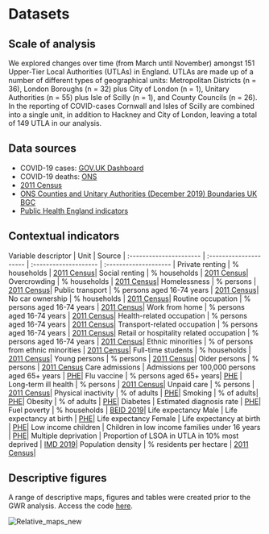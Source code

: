 # Datasets

## Scale of analysis

We explored changes over time (from March until November) amongst 151 Upper-Tier Local Authorities (UTLAs) in England. UTLAs are made up of a number of different types of geographical units: Metropolitan Districts (n = 36), London Boroughs (n = 32) plus City of London (n = 1), Unitary Authorities (n = 55) plus Isle of Scilly (n = 1), and County Councils (n = 26). In the reporting of COVID-cases Cornwall and Isles of Scilly are combined into a single unit, in addition to Hackney and City of London, leaving a total of 149 UTLA in our analysis.

## Data sources
* COVID-19 cases: [GOV.UK Dashboard](https://coronavirus.data.gov.uk)
* COVID-19 deaths: [ONS](https://www.ons.gov.uk/datasets/weekly-deaths-local-authority/editions/time-series/versions)
* [2011 Census](https://www.nomisweb.co.uk/census/2011)
* [ONS Counties and Unitary Authorities (December 2019) Boundaries UK BGC](https://geoportal.statistics.gov.uk/datasets/29827d4c079349888acd7db3f84e3449_0)
* [Public Health England indicators](https://fingertips.phe.org.uk/)

## Contextual indicators

Variable  descriptor   | Unit                  | Source               |
:---------------------- | :--------------------- | :--------------------  | :-------------------- |
Private renting        | % households          | [2011 Census](https://www.nomisweb.co.uk/census/2011)|
Social renting         | % households          | [2011 Census](https://www.nomisweb.co.uk/census/2011)|
Overcrowding           | % households          | [2011 Census](https://www.nomisweb.co.uk/census/2011)|
Homelessness           | % persons             | [2011 Census](https://www.nomisweb.co.uk/census/2011)|
Public transport       | % persons aged 16-74 years | [2011 Census](https://www.nomisweb.co.uk/census/2011)|
No car ownership       | % households          | [2011 Census](https://www.nomisweb.co.uk/census/2011)|
Routine occupation     | % persons aged 16-74 years | [2011 Census](https://www.nomisweb.co.uk/census/2011)|
Work from home | % persons aged 16-74 years | [2011 Census](https://www.nomisweb.co.uk/census/2011)|
Health-related occupation | % persons aged 16-74 years | [2011 Census](https://www.nomisweb.co.uk/census/2011)|
Transport-related occupation | % persons aged 16-74 years | [2011 Census](https://www.nomisweb.co.uk/census/2011)|
Retail or hospitality related occupation | % persons aged 16-74 years | [2011 Census](https://www.nomisweb.co.uk/census/2011)|
Ethnic minorities      | % of persons from ethnic minorities | [2011 Census](https://www.nomisweb.co.uk/census/2011)|
Full-time students     | % households          | [2011 Census](https://www.nomisweb.co.uk/census/2011)|
Young persons          | % persons             | [2011 Census](https://www.nomisweb.co.uk/census/2011)|
Older persons          | % persons             | [2011 Census](https://www.nomisweb.co.uk/census/2011)
Care admissions        | Admissions per 100,000 persons aged 65+ years | [PHE](https://fingertips.phe.org.uk/)|
Flu vaccine            | % persons aged 65+ years| [PHE](https://fingertips.phe.org.uk/) |
Long-term ill health   | % persons             | [2011 Census](https://www.nomisweb.co.uk/census/2011)|
Unpaid care            | % persons             | [2011 Census](https://www.nomisweb.co.uk/census/2011)|
Physical inactivity    | % of adults | [PHE](https://fingertips.phe.org.uk/)|
Smoking                | % of adults| [PHE](https://fingertips.phe.org.uk/)|
Obesity                | % of adults | [PHE](https://fingertips.phe.org.uk/)|
Diabetes               | Estimated diagnosis rate | [PHE](https://fingertips.phe.org.uk/)|
Fuel poverty           | % households | [BEID 2019](https://www.gov.uk/government/collections/fuel-poverty-statistics)|
Life expectancy Male   | Life expectancy at birth | [PHE](https://fingertips.phe.org.uk/)|
Life expectancy Female | Life expectancy at birth | [PHE](https://fingertips.phe.org.uk/)|
Low income children    | Children in low income families under 16 years | [PHE](https://fingertips.phe.org.uk/)|
Multiple deprivation   | Proportion of LSOA in UTLA in 10% most deprived | [IMD 2019](https://www.gov.uk/government/statistics/english-indices-of-deprivation-2019)|
Population density | % residents per hectare | [2011 Census](https://www.nomisweb.co.uk/census/2011)|

## Descriptive figures

A range of descriptive maps, figures and tables were created prior to the GWR analysis. Access the code [here](https://github.com/fcorowe/covid19_hi/blob/main/data/descriptive_maps_tables.Rmd). 

![Relative_maps_new](https://user-images.githubusercontent.com/57355504/101910584-09899e80-3bb7-11eb-85ff-1577393c3a6b.jpg)


